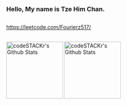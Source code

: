 ### Hello, My name is Tze Him Chan.


<!-- ## <div></div>
 <div>

<a styles='background-color:#dc3545' target="_blank" href='http://www.instagram.com/dartangnantheml' ><img src='https://img.shields.io/badge/Instagram-474747?style=for-the-badge&logo=instagram&logoColor=white'></a>
<a styles='background-color:#dc3545' target="_blank" href='https://www.linkedin.com/in/dartangnantheml/' ><img src='https://img.shields.io/badge/Linkedin-1865c4?style=for-the-badge&logo=linkedin&logoColor=ffffff'></a>
<a styles='background-color:#dc3545' target="_blank" href="mailto:dartangnan.theml@gmail.com" ><img src='https://img.shields.io/badge/Gmail-c92626?style=for-the-badge&logo=gmail&logoColor=ffffff'></a>

</div>
-->
## <div></div>
<a href="https://leetcode.com/Fourierz517">https://leetcode.com/Fourierz517/</a>
<br>


## <div></div>
<a href="http://github.com/fourierz517">
<img height='150em'  align='left' alt="codeSTACKr's Github Stats" src='https://github-readme-stats.vercel.app/api?username=fourierz517&show_icons=true&hide_border=true&theme=noctis_minimus'/>
<img height='150em'  align='left' alt="codeSTACKr's Github Stats" src='https://github-readme-stats.vercel.app/api/top-langs/?username=fourierz517&layout=compact&theme=noctis_minimus'/>
</a>

<!---
fourierz517/fourierz517 is a ✨ special ✨ repository because its `README.md` (this file) appears on your GitHub profile.
You can click the Preview link to take a look at your changes. test
--->
